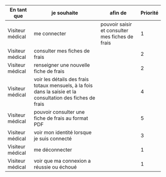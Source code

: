 | En tant que      | je souhaite                                                                                                 | afin de                                         | Priorité |
|------------------|-------------------------------------------------------------------------------------------------------------|-------------------------------------------------|----------|
| Visiteur médical | me connecter                                                                                                | pouvoir saisir et consulter mes fiches de frais | 1        |
| Visiteur médical | consulter mes fiches de frais                                                                               |                                                 | 2        |
| Visiteur médical | renseigner une nouvelle fiche de frais                                                                      |                                                 | 2        |
| Visiteur médical | voir les détails des frais totaux mensuels, à la fois dans la saisie et la consultation des fiches de frais |                                                 | 4        |
| Visiteur médical | pouvoir consulter une fiche de frais au format PDF                                                          |                                                 | 5        |
| Visiteur médical | voir mon identité lorsque je suis connecté                                                                  |                                                 | 3        |
| Visiteur médical | me déconnecter                                                                                              |                                                 | 1        |
| Visiteur médical | voir que ma connexion a réussie ou échoué                                                                   |                                                 | 1        |